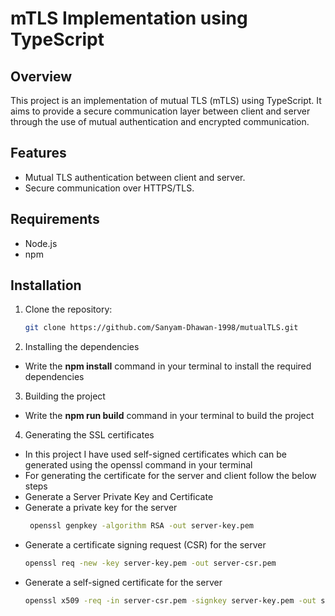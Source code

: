 # mTLS Implementation using TypeScript

## Overview
This project is an implementation of mutual TLS (mTLS) using TypeScript. It aims to provide a secure communication layer between client and server through the use of mutual authentication and encrypted communication.

## Features
- Mutual TLS authentication between client and server.
- Secure communication over HTTPS/TLS.

## Requirements
- Node.js
- npm

## Installation
1. Clone the repository:
   ```bash
   git clone https://github.com/Sanyam-Dhawan-1998/mutualTLS.git
   
2. Installing the dependencies
-  Write the **npm install** command in your terminal to install the required dependencies

3. Building the project
- Write the **npm run build** command in your terminal to build the project

4. Generating the SSL certificates
- In this project I have used self-signed certificates which can be generated using the openssl command in your terminal
- For generating the certificate for the server and client follow the below steps
-  Generate a Server Private Key and Certificate
-   Generate a private key for the server
     ```bash
      openssl genpkey -algorithm RSA -out server-key.pem
- Generate a certificate signing request (CSR) for the server
     ```bash
     openssl req -new -key server-key.pem -out server-csr.pem
- Generate a self-signed certificate for the server
    ```bash
    openssl x509 -req -in server-csr.pem -signkey server-key.pem -out server-cert.pem
 
